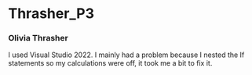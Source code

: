 # Thrasher_P3
### Olivia Thrasher

I used Visual Studio 2022. I mainly had a problem because I nested the If statements so my calculations were off, it took me a bit to fix it.
